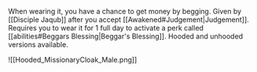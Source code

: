 When wearing it, you have a chance to get money by begging.
Given by [[Disciple Jaqub]] after you accept [[Awakened#Judgement|Judgement]].
Requires you to wear it for 1 full day to activate a perk called [[abilities#Beggars Blessing|Beggar's Blessing]].
Hooded and unhooded versions available.

![[Hooded_MissionaryCloak_Male.png]]